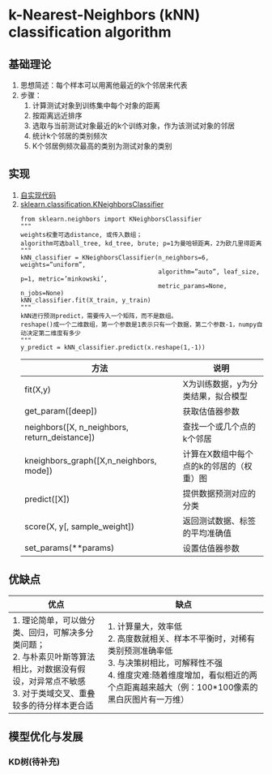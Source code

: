 # k-Nearest-Neighbors (kNN) classification algorithm
## 基础理论
1. 思想简述：每个样本可以用离他最近的k个邻居来代表
2. 步骤：
    1. 计算测试对象到训练集中每个对象的距离
    2. 按距离远近排序
    3. 选取与当前测试对象最近的k个训练对象，作为该测试对象的邻居
    4. 统计k个邻居的类别频次
    5. K个邻居例频次最高的类别为测试对象的类别

## 实现
1. [自实现代码](knn_code.ipynb)
2. [sklearn.classification.KNeighborsClassifier](knn_sklearn.ipynb)  
    ```
    from sklearn.neighbors import KNeighborsClassifier
    """
    weights权重可选distance, 或传入数组；
    algorithm可选ball_tree, kd_tree, brute; p=1为曼哈顿距离，2为欧几里得距离
    """
    kNN_classifier = KNeighborsClassifier(n_neighbors=6, weights=”uniform”,   
                                          algorithm=”auto”, leaf_size, p=1, metric=’minkowski’,   
                                          metric_params=None, n_jobs=None) 
    kNN_classifier.fit(X_train, y_train)
    """
    kNN进行预测predict，需要传入一个矩阵，而不是数组。  
    reshape()成一个二维数组，第一个参数是1表示只有一个数据，第二个参数-1，numpy自动决定第二维度有多少
    """
    y_predict = kNN_classifier.predict(x.reshape(1,-1)) 
    ```
    |方法|说明|
    |-|-|
    |fit(X,y)|X为训练数据，y为分类结果，拟合模型|
    |get_param(\[deep\])|获取估值器参数|
    |neighbors(\[X, n_neighbors, return_deistance\])|查找一个或几个点的k个邻居|
    |kneighbors_graph(\[X,n_neighbors, mode\])|计算在X数组中每个点的k的邻居的（权重）图|
    |predict(\[X\])|提供数据预测对应的分类|
    |score(X, y\[, sample_weight\])|返回测试数据、标签的平均准确值|
    |set_params(\*\*params)|设置估值器参数|

## 优缺点
|优点|缺点|
|-|-|
|1. 理论简单，可以做分类、回归，可解决多分类问题；<br> 2. 与朴素贝叶斯等算法相比，对数据没有假设，对异常点不敏感 <br> 3. 对于类域交叉、重叠较多的待分样本更合适|1. 计算量大，效率低 <br> 2. 高度数就相关、样本不平衡时，对稀有类别预测准确率低 <br> 3. 与决策树相比，可解释性不强 <br> 4. 维度灾难:随着维度增加，看似相近的两个点距离越来越大（例：100\*100像素的黑白灰图片有一万维）|

## 模型优化与发展
### KD树(待补充)
